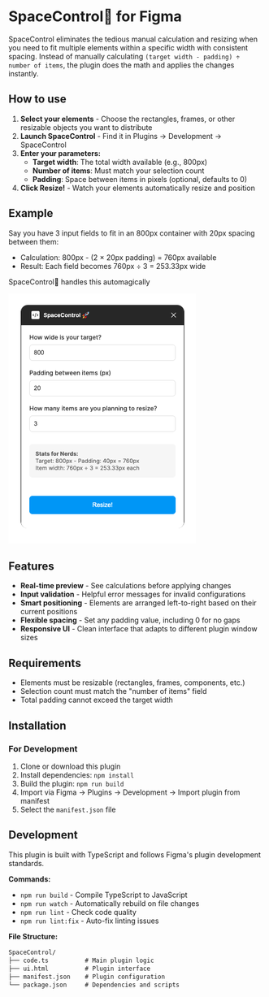 # SpaceControl🚀 for Figma

SpaceControl eliminates the tedious manual calculation and resizing when you need to fit multiple elements within a specific width with consistent spacing. Instead of manually calculating `(target width - padding) ÷ number of items`, the plugin does the math and applies the changes instantly.

## How to use

1.  **Select your elements** - Choose the rectangles, frames, or other resizable objects you want to distribute
2.  **Launch SpaceControl** - Find it in Plugins → Development → SpaceControl
3.  **Enter your parameters:**
    - **Target width**: The total width available (e.g., 800px)
    - **Number of items**: Must match your selection count
    - **Padding**: Space between items in pixels (optional, defaults to 0)
4.  **Click Resize!** - Watch your elements automatically resize and position

## Example

Say you have 3 input fields to fit in an 800px container with 20px spacing between them:

- Calculation: 800px - (2 × 20px padding) = 760px available
- Result: Each field becomes 760px ÷ 3 = 253.33px wide

SpaceControl🚀 handles this automagically

![SpaceControl🚀 Screenshot](https://github.com/EARoa/SpaceControl/blob/main/assets/spacecontrol.png?raw=true)

## Features

- **Real-time preview** - See calculations before applying changes
- **Input validation** - Helpful error messages for invalid configurations
- **Smart positioning** - Elements are arranged left-to-right based on their current positions
- **Flexible spacing** - Set any padding value, including 0 for no gaps
- **Responsive UI** - Clean interface that adapts to different plugin window sizes

## Requirements

- Elements must be resizable (rectangles, frames, components, etc.)
- Selection count must match the "number of items" field
- Total padding cannot exceed the target width

## Installation

### For Development

1.  Clone or download this plugin
2.  Install dependencies: `npm install`
3.  Build the plugin: `npm run build`
4.  Import via Figma → Plugins → Development → Import plugin from manifest
5.  Select the `manifest.json` file

## Development

This plugin is built with TypeScript and follows Figma's plugin development standards.

**Commands:**

- `npm run build` - Compile TypeScript to JavaScript
- `npm run watch` - Automatically rebuild on file changes
- `npm run lint` - Check code quality
- `npm run lint:fix` - Auto-fix linting issues

**File Structure:**

```
SpaceControl/
├── code.ts          # Main plugin logic
├── ui.html          # Plugin interface
├── manifest.json    # Plugin configuration
└── package.json     # Dependencies and scripts
```
